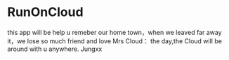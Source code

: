 # RunOnCloud
this app will be help u remeber our home town，when we leaved far away it，we lose so much friend and love
Mrs Cloud：
    the day,the Cloud will be around with u anywhere.
                                   Jungxx
